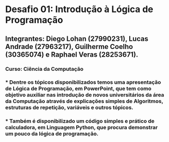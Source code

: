 <h1>Desafio 01: Introdução à Lógica de Programação</h1>
<h2>Integrantes: Diego Lohan (27990231), Lucas Andrade (27963217), Guilherme Coelho (30365074) e Raphael Veras (28253671).</h2>
<h3>Curso: Ciência da Computação</h3>
<h3> * Dentre os tópicos disponibilizados temos uma apresentação de Lógica de Programação, em PowerPoint, que tem como objetivo auxiliar nas introdução de novos universitários da área da Computação através de explicações simples de Algoritmos, estruturas de repetição, variáveis e outros tópicos.</h3>
<h3> * Também é disponibilizado um código simples e prático de calculadora, em Linguagem Python, que procura demonstrar um pouco da lógica de programação.</h3>
